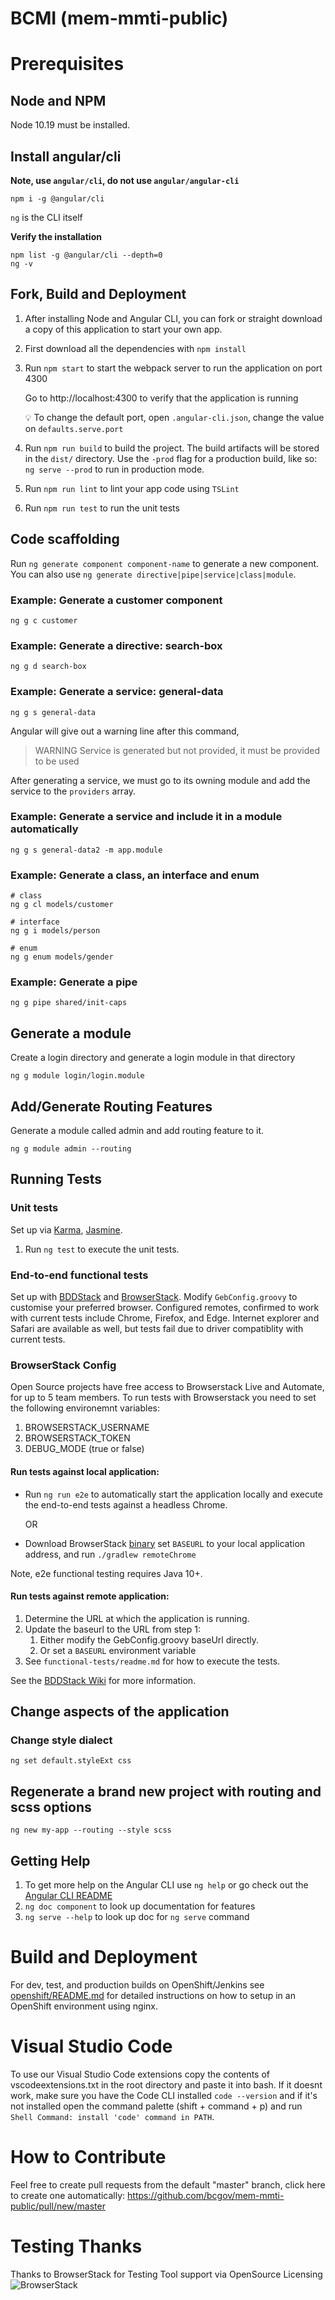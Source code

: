 # BCMI (mem-mmti-public)

# Prerequisites

## Node and NPM

Node 10.19 must be installed.

## Install angular/cli

**Note, use `angular/cli`, do not use `angular/angular-cli`**

```
npm i -g @angular/cli
```

`ng` is the CLI itself

**Verify the installation**

```
npm list -g @angular/cli --depth=0
ng -v
```

## Fork, Build and Deployment

1. After installing Node and Angular CLI, you can fork or straight download a copy of this application to start your own app.
1. First download all the dependencies with `npm install`
1. Run `npm start` to start the webpack server to run the application on port 4300

    Go to http://localhost:4300 to verify that the application is running

    :bulb: To change the default port, open `.angular-cli.json`, change the value on `defaults.serve.port`

1. Run `npm run build` to build the project. The build artifacts will be stored in the `dist/` directory. Use the `-prod` flag for a production build, like so: `ng serve --prod` to run in production mode.
1. Run `npm run lint` to lint your app code using `TSLint`
1. Run `npm run test` to run the unit tests
## Code scaffolding

Run `ng generate component component-name` to generate a new component. You can also use `ng generate directive|pipe|service|class|module`.

### Example: Generate a customer component

```
ng g c customer
```

### Example: Generate a directive: search-box

```
ng g d search-box
```

### Example: Generate a service: general-data

```
ng g s general-data
```

Angular will give out a warning line after this command,

> WARNING Service is generated but not provided, it must be provided to be used

After generating a service, we must go to its owning module and add the service to the `providers` array.

### Example: Generate a service and include it in a module automatically

```
ng g s general-data2 -m app.module
```

### Example: Generate a class, an interface and enum

```
# class
ng g cl models/customer

# interface
ng g i models/person

# enum
ng g enum models/gender
```

### Example: Generate a pipe

```
ng g pipe shared/init-caps
```

## Generate a module

Create a login directory and generate a login module in that directory

```
ng g module login/login.module
```

## Add/Generate Routing Features

Generate a module called admin and add routing feature to it.

```
ng g module admin --routing
```

## Running Tests

### Unit tests

Set up via [Karma](https://karma-runner.github.io), [Jasmine](https://jasmine.github.io/).
1. Run `ng test` to execute the unit tests.

### End-to-end functional tests

Set up with [BDDStack](https://github.com/BCDevOps/BDDStack) and [BrowserStack](https://www.browserstack.com/). Modify `GebConfig.groovy` to customise your preferred browser. Configured remotes, confirmed to work with current tests include Chrome, Firefox, and Edge. Internet explorer and Safari are available as well, but tests fail due to driver compatiblity with current tests.

### BrowserStack Config

Open Source projects have free access to Browserstack Live and Automate, for up to 5 team members. To run tests with Browserstack you need to set the following environemnt variables:

1. BROWSERSTACK_USERNAME
2. BROWSERSTACK_TOKEN
3. DEBUG_MODE (true or false)

#### Run tests against local application:

- Run `ng run e2e` to automatically start the application locally and execute the end-to-end tests against a headless Chrome.

    OR

- Download BrowserStack [binary](https://www.browserstack.com/local-testing) set `BASEURL` to your local application address, and run `./gradlew remoteChrome`

Note, e2e functional testing requires Java 10+.

#### Run tests against remote application:

1. Determine the URL at which the application is running.
2. Update the baseurl to the URL from step 1:
    1. Either modify the GebConfig.groovy baseUrl directly.
    2. Or set a `BASEURL` environment variable
3. See `functional-tests/readme.md` for how to execute the tests.

See the [BDDStack Wiki](https://github.com/BCDevOps/BDDStack/wiki) for more information.

## Change aspects of the application

### Change style dialect

```
ng set default.styleExt css
```

## Regenerate a brand new project with routing and scss options

```
ng new my-app --routing --style scss
```

## Getting Help

1. To get more help on the Angular CLI use `ng help` or go check out the [Angular CLI README](https://github.com/angular/angular-cli/blob/master/README.md)
1. `ng doc component` to look up documentation for features
1. `ng serve --help` to look up doc for `ng serve` command

# Build and Deployment

For dev, test, and production builds on OpenShift/Jenkins see [openshift/README.md](https://github.com/bcgov/mem-mmti-public/blob/master/openshift/README.md) for detailed instructions on how to setup in an OpenShift environment using nginx.

# Visual Studio Code

To use our Visual Studio Code extensions copy the contents of vscodeextensions.txt in the root directory and paste it into bash. If it doesnt work, make sure you have the Code CLI installed `code --version` and if it's not installed open the command palette (shift + command + p) and run `Shell Command: install 'code' command in PATH`.

# How to Contribute

Feel free to create pull requests from the default "master" branch, click here to create one automatically: https://github.com/bcgov/mem-mmti-public/pull/new/master

# Testing Thanks

Thanks to BrowserStack for Testing Tool support via OpenSource Licensing ![BrowserStack](browserstack-logo-white-small.png)
